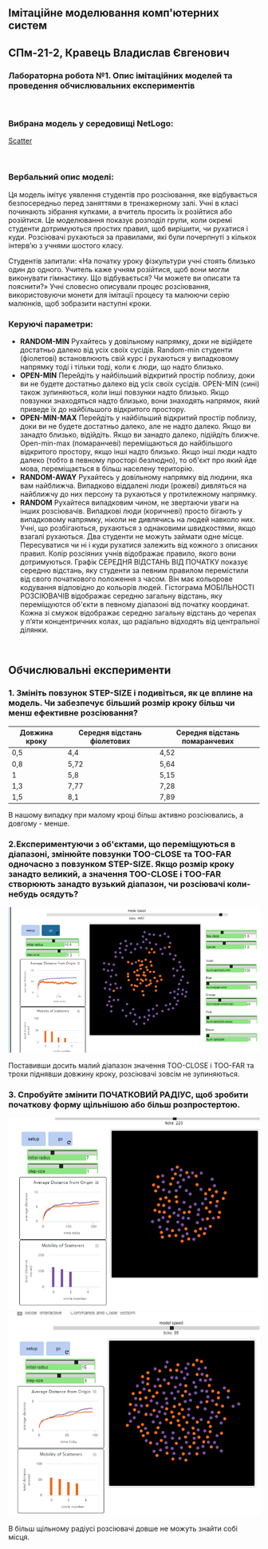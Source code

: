 ## Імітаційне моделювання комп'ютерних систем
## СПм-21-2, **Кравець Владислав Євгенович**
### Лабораторна робота №**1**. Опис імітаційних моделей та проведення обчислювальних експериментів

<br>

### Вибрана модель у середовищі NetLogo:
[Scatter](http://www.netlogoweb.org/launch#http://www.netlogoweb.org/assets/modelslib/Sample%20Models/Social%20Science/Scatter.nlogo)

<br>

### Вербальний опис моделі:
Ця модель імітує уявлення студентів про розсіювання, яке відбувається безпосередньо перед заняттями в тренажерному залі. Учні в класі починають зібрання купками, а вчитель просить їх розійтися або розійтися. Це моделювання показує розподіл групи, коли окремі студенти дотримуються простих правил, щоб вирішити, чи рухатися і куди. Розсіювачі рухаються за правилами, які були почерпнуті з кількох інтерв’ю з учнями шостого класу.

Студентів запитали: «На початку уроку фізкультури учні стоять близько один до одного. Учитель каже учням розійтися, щоб вони могли виконувати гімнастику. Що відбувається? Чи можете ви описати та пояснити?» Учні словесно описували процес розсіювання, використовуючи монети для імітації процесу та малюючи серію малюнків, щоб зобразити наступні кроки.

### Керуючі параметри:
- **RANDOM-MIN** Рухайтесь у довільному напрямку, доки не відійдете достатньо далеко від усіх своїх сусідів. Random-min студенти (фіолетові) встановлюють свій курс і рухаються у випадковому напрямку тоді і тільки тоді, коли є люди, що надто близько.
- **OPEN-MIN** Перейдіть у найбільший відкритий простір поблизу, доки ви не будете достатньо далеко від усіх своїх сусідів. OPEN-MIN (сині) також зупиняються, коли інші повзунки надто близько. Якщо повзунки знаходяться надто близько, вони знаходять напрямок, який приведе їх до найбільшого відкритого простору.
- **OPEN-MIN-MAX** Перейдіть у найбільший відкритий простір поблизу, доки ви не будете достатньо далеко, але не надто далеко. Якщо ви занадто близько, відійдіть. Якщо ви занадто далеко, підійдіть ближче. Open-min-max (помаранчеві) переміщаються до найбільшого відкритого простору, якщо інші надто близько. Якщо інші люди надто далеко (тобто в певному просторі безлюдно), то об'єкт про який йде мова, переміщається в більш населену територію.
- **RANDOM-AWAY** Рухайтесь у довільному напрямку від людини, яка вам найближча. Випадково віддалені люди (рожеві) дивляться на найближчу до них персону та рухаються у протилежному напрямку.
- **RANDOM** Рухайтеся випадковим чином, не звертаючи уваги на інших розсіювачів. Випадкові люди (коричневі) просто бігають у випадковому напрямку, ніколи не дивлячись на людей навколо них.
Учні, що розбігаються, рухаються з однаковими швидкостями, якщо взагалі рухаються. Два студенти не можуть займати одне місце. Пересуватися чи ні і куди рухатися залежить від кожного з описаних правил. Колір розсіяних учнів відображає правило, якого вони дотримуються.
Графік СЕРЕДНЯ ВІДСТАНЬ ВІД ПОЧАТКУ показує середню відстань, яку студенти за певним правилом перемістили від свого початкового положення з часом. Він має кольорове кодування відповідно до кольорів людей.
Гістограма МОБІЛЬНОСТІ РОЗСІЮВАЧІВ відображає середню загальну відстань, яку переміщуются об'єкти в певному діапазоні від початку координат. Кожна зі смужок відображає середню загальну відстань до черепах у п’яти концентричних колах, що радіально відходять від центральної ділянки.

<br>

## Обчислювальні експерименти

### 1. Змініть повзунок STEP-SIZE і подивіться, як це вплине на модель. Чи забезпечує більший розмір кроку більш чи менш ефективне розсіювання?

<table>
<thead>
<tr><th>Довжина кроку</th><th>Середня відстань фіолетових</th><th>Середня відстань помаранчевих</th></tr>
</thead>
<tbody>
<tr><td>0,5</td><td>4,4</td><td>4,52</td></tr>
<tr><td>0,8</td><td>5,72</td><td>5,64</td></tr>
<tr><td>1</td><td>5,8</td><td>5,15</td></tr>
<tr><td>1,3</td><td>7,77</td><td>7,28</td></tr>
<tr><td>1,5</td><td>8,1</td><td>7,89</td></tr>
</tbody>
</table>

В нашому випадку при малому кроці більш активно розсіювались, а довгому - менше.

### 2.Експериментуючи з об'єктами, що переміщуються в діапазоні, змінюйте повзунки TOO-CLOSE та TOO-FAR  одночасно з повзунком STEP-SIZE. Якщо розмір кроку занадто великий, а значення TOO-CLOSE і TOO-FAR створюють занадто вузький діапазон, чи розсіювачі коли-небудь осядуть?

![скрін3](lb1_3.png)

Поставивши досить малий діапазон значення TOO-CLOSE і TOO-FAR та трохи піднявши довжину кроку, розсіювачі зовсім не зупиняються.

### 3. Спробуйте змінити ПОЧАТКОВИЙ РАДІУС, щоб зробити початкову форму щільнішою або більш розпростертою.


![скрін4](lb1_4.png)	![скрін5](lb1_5.png)

В більш щільному радіусі розсіювачі довше не можуть знайти собі місця.

